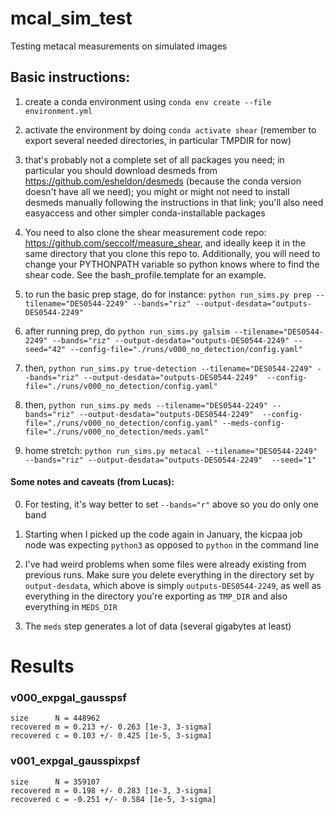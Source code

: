 # mcal_sim_test
Testing metacal measurements on simulated images

## Basic instructions:
1. create a conda environment using ```conda env create --file environment.yml```

2. activate the environment by doing ```conda activate shear``` (remember to export several needed directories, in particular TMPDIR for now)

3. that's probably not a complete set of all packages you need; in particular you should download desmeds from https://github.com/esheldon/desmeds (because the conda version doesn't have all we need); you might or might not need to install desmeds manually following the instructions in that link; you'll also need easyaccess and other simpler conda-installable packages

4. You need to also clone the shear measurement code repo: https://github.com/seccolf/measure_shear, and ideally keep it in the same directory that you clone this repo to. Additionally, you will need to change your PYTHONPATH variable so python knows where to find the shear code. See the bash_profile.template for an example.

5. to run the basic prep stage, do for instance: ```python run_sims.py prep --tilename="DES0544-2249" --bands="riz" --output-desdata="outputs-DES0544-2249"```

6. after running prep, do ```python run_sims.py galsim --tilename="DES0544-2249" --bands="riz" --output-desdata="outputs-DES0544-2249" --seed="42" --config-file="./runs/v000_no_detection/config.yaml"```

7. then, ```python run_sims.py true-detection --tilename="DES0544-2249" --bands="riz" --output-desdata="outputs-DES0544-2249"  --config-file="./runs/v000_no_detection/config.yaml"```

8. then, ```python run_sims.py meds --tilename="DES0544-2249" --bands="riz" --output-desdata="outputs-DES0544-2249"  --config-file="./runs/v000_no_detection/config.yaml" --meds-config-file="./runs/v000_no_detection/meds.yaml"```

9. home stretch: ```python run_sims.py metacal --tilename="DES0544-2249" --bands="riz" --output-desdata="outputs-DES0544-2249"  --seed="1"```


#### Some notes and caveats (from Lucas): 

0. For testing, it's way better to set `--bands="r"` above so you do only one band

1. Starting when I picked up the code again in January, the kicpaa job node was expecting ```python3``` as opposed to ```python``` in the command line

2. I've had weird problems when some files were already existing from previous runs. Make sure you delete everything in the directory set by `output-desdata`, which above is simply `outputs-DES0544-2249`, as well as everything in the directory you're exporting as `TMP_DIR` and also everything in `MEDS_DIR`

3. The `meds` step generates a lot of data (several gigabytes at least)


 # Results
 
 ### v000_expgal_gausspsf

    size      N = 448962
    recovered m = 0.213 +/- 0.263 [1e-3, 3-sigma]
    recovered c = 0.103 +/- 0.425 [1e-5, 3-sigma]

 ### v001_expgal_gausspixpsf

    size      N = 359107
    recovered m = 0.198 +/- 0.283 [1e-3, 3-sigma]
    recovered c = -0.251 +/- 0.584 [1e-5, 3-sigma]
